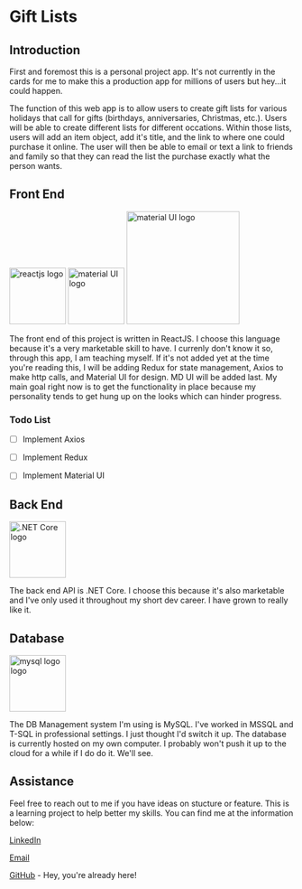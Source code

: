 # Gift Lists
## Introduction
First and foremost this is a personal project app. It's not currently in the cards for me to make this a production app for millions of users
but hey...it could happen.

The function of this web app is to allow users to create gift lists for various holidays that call for gifts (birthdays, anniversaries, Christmas, etc.). Users
will be able to create different lists for different occations. Within those lists, users will add an item object, add it's title, and the link to where one 
could purchase it online. The user will then be able to email or text a link to friends and family so that they can read the list the purchase exactly what
the person wants.

## Front End
<img src="https://sledsworth.gallerycdn.vsassets.io/extensions/sledsworth/react-redux-es6-snippets/0.5.3/1530106605209/Microsoft.VisualStudio.Services.Icons.Default" alt="reactjs logo" width="100"/>
<img src="https://seeklogo.com/images/M/material-ui-logo-5BDCB9BA8F-seeklogo.com.png" alt="material UI logo" width="100"/>
<img src="https://s3-us-west-2.amazonaws.com/eaze-blog-assets-production/content/2018/01/10194834/axios-logo.png" alt="material UI logo" width="200"/>

The front end of this project is written in ReactJS. I choose this language because it's a very marketable skill to have. I currenly don't know it so,
through this app, I am teaching myself. If it's not added yet at the time you're reading this, I will be adding Redux for state management, Axios to make http calls,
and Material UI for design. MD UI will be added last. My main goal right now is to get the functionality in place because my personality tends to get
hung up on the looks which can hinder progress.

### Todo List
* [ ] Implement Axios
* [ ] Implement Redux
* [ ] Implement Material UI


## Back End
<img src="https://upload.wikimedia.org/wikipedia/commons/thumb/e/ee/.NET_Core_Logo.svg/1024px-.NET_Core_Logo.svg.png" alt=".NET Core logo" width="100"/>

The back end API is .NET Core. I choose this because it's also marketable and I've only used it throughout my short dev career. I have grown to really like it.

## Database
<img src="https://cdn.freebiesupply.com/logos/large/2x/mysql-5-logo-png-transparent.png" alt="mysql logo logo" width="100"/>

The DB Management system I'm using is MySQL. I've worked in MSSQL and T-SQL in professional settings. I just thought I'd switch it up. The database is currently hosted on my own computer. I probably won't push it up to the cloud for a while if I do do it. We'll see.

## Assistance
Feel free to reach out to me if you have ideas on stucture or feature. This is a learning project to help better my skills. You can find me at the information below:

[LinkedIn](https://linkedin.com/in/athomaswtv)

[Email](mailto:athomas.wtv@gmail.com)

[GitHub](https://github.com/athomas-wtv) - Hey, you're already here!

